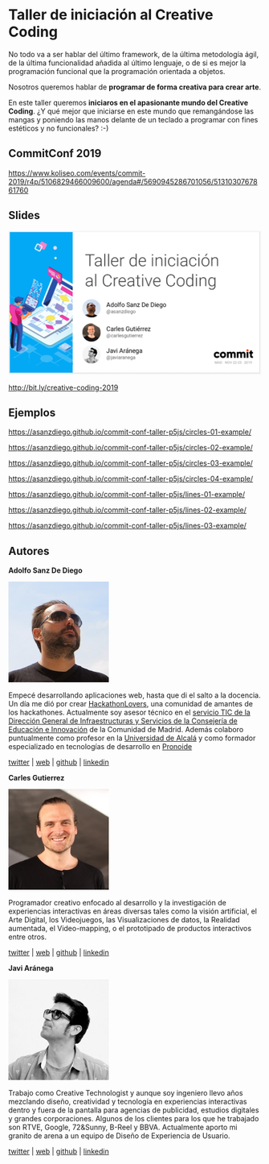 # Taller de iniciación al Creative Coding

No todo va a ser hablar del último framework, de la última metodología ágil, de la última funcionalidad añadida al último lenguaje, o de si es mejor la programación funcional que la programación orientada a objetos.

Nosotros queremos hablar de **programar de forma creativa para crear arte**. 

En este taller queremos **iniciaros en el apasionante mundo del Creative Coding**. ¿Y qué mejor que iniciarse en este mundo que remangándose las mangas y poniendo las manos delante de un teclado a programar con fines estéticos y no funcionales? :-)

## CommitConf 2019

<https://www.koliseo.com/events/commit-2019/r4p/5106829466009600/agenda#/5690945286701056/5131030767861760>

## Slides

<a href="http://bit.ly/creative-coding-2019"><img src="./img/slides.png" alt="Slides del Taller de iniciación al Creative Coding"/></a>

<http://bit.ly/creative-coding-2019>

## Ejemplos

<https://asanzdiego.github.io/commit-conf-taller-p5js/circles-01-example/>

<https://asanzdiego.github.io/commit-conf-taller-p5js/circles-02-example/>

<https://asanzdiego.github.io/commit-conf-taller-p5js/circles-03-example/>

<https://asanzdiego.github.io/commit-conf-taller-p5js/circles-04-example/>

<https://asanzdiego.github.io/commit-conf-taller-p5js/lines-01-example/>

<https://asanzdiego.github.io/commit-conf-taller-p5js/lines-02-example/>

<https://asanzdiego.github.io/commit-conf-taller-p5js/lines-03-example/>

## Autores

**Adolfo Sanz De Diego**

![@asanzdiego](./img/asanzdiego.jpg)

Empecé desarrollando aplicaciones web, hasta que di el salto a la docencia. Un día me dió por crear [HackathonLovers](http://hackathonlovers.com), una comunidad de amantes de los hackathones. Actualmente soy asesor técnico en el [servicio TIC de la Dirección General de Infraestructuras y Servicios de la Consejería de Educación e Innovación](http://www.madrid.org/es/transparencia/consejeria/servicio-tecnologias-informacion-y-comunicacion) de la Comunidad de Madrid. Además colaboro puntualmente como profesor en la [Universidad de Alcalá](https://www.uah.es) y como formador especializado en tecnologías de desarrollo en [Pronoide](http://www.pronoide.com)

[twitter](https://twitter.com/asanzdiego) |
[web](https://www.asanzdiego.com) |
[github](https://github.com/asanzdiego) |
[linkedin](https://www.linkedin.com/in/asanzdiego)

**Carles Gutierrez**

![@carlesgutierrez](./img/carlesgutierrez.jpg)

Programador creativo enfocado al desarrollo y la investigación de experiencias interactivas en áreas diversas tales como la visión artificial, el Arte Digital, los Videojuegos, las Visualizaciones de datos, la Realidad aumentada, el Video-mapping, o el prototipado de productos interactivos entre otros.

[twitter](https://twitter.com/carlesgutierrez) |
[web](http://carlesgutierrez.github.io/) |
[github](https://github.com/carlesgutierrez) |
[linkedin](https://www.linkedin.com/in/carlesgutierrez/)

**Javi Aránega**

![@javiaranega](./img/javiaranega.jpg)

Trabajo como Creative Technologist y aunque soy ingeniero llevo años mezclando diseño, creatividad y tecnología en experiencias interactivas dentro y fuera de la pantalla para agencias de publicidad, estudios digitales y grandes corporaciones. Algunos de los clientes para los que he trabajado son RTVE, Google, 72&Sunny, B-Reel y BBVA. Actualmente aporto mi granito de arena a un equipo de Diseño de Experiencia de Usuario.

[twitter](https://twitter.com/javiaranega) |
[web](http://www.javiaranega.com) |
[github](https://github.com/jaranega) |
[linkedin](https://www.linkedin.com/in/javiaranega/)
